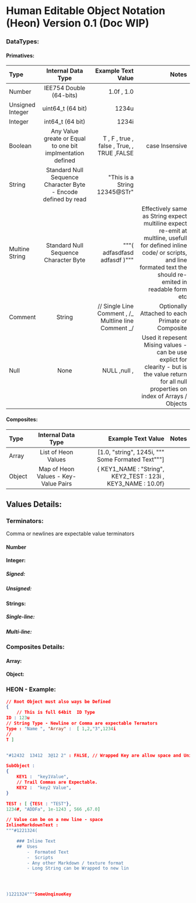 # Human Editable Object Notation (Heon) Version 0.1 (Doc  WIP)

### DataTypes:

#### Primatives:

| Type             |                       Internal Data Type                       |                                   Example Text Value |                                                                                                                                                                                 Notes |
| :--------------- | :------------------------------------------------------------: | ---------------------------------------------------: | ------------------------------------------------------------------------------------------------------------------------------------------------------------------------------------: |
| Number           |                    IEE754 Double (64-bits)                     |                                           1.0f , 1.0 |                                                                                                                                                                                       |
| Unsigned Integer |                       uint64_t (64 bit)                        |                                                1234u |                                                                                                                                                                                       |
| Integer          |                        int64_t (64 bit)                        |                                                1234i |                                                                                                                                                                                       |
| Boolean          |   Any Value greate or Equal to one bit implmentation defined   |           T , F , true , false , True, , TRUE ,FALSE |                                                                                                                                                                        case Insensive |
| String           | Standard Null Sequence Character Byte - Encode defined by read |                         "This is a String 12345@STr" |                                                                                                                                                                                       |
| Multine String   |             Standard Null Sequence Character Byte              |                         """( adfasdfasd adfasdf )""" | Effectively same as String expect multiline expect re-emit at multline, usefull for defined inline code/ or scripts, and line formated text the should re-emited in readable form etc |
| Comment          |                             String                             | // Single Line Comment , /_ Multline line Comment _/ |                                                                                                                                      Optionally Attached to each Primate or Composite |
| Null             |                              None                              |                                         NULL ,null , |                                       Used it repesent Mising values - can be use explict for clearity - but is the value return for all null properties on index of Arrays / Objects |

#### Composites:

| Type   |          Internal Data Type          |                                            Example Text Value | Notes |
| :----- | :----------------------------------: | ------------------------------------------------------------: | ----: |
| Array  |         List of Heon Values          |             [1.0, "string", 1245i, """ Some Formated Text"""] |       |
| Object | Map of Heon Values - Key-Value Pairs | { KEY1_NAME : "String", KEY2_TEST : 123i , KEY3_NAME : 10.0f} |       |

## Values Details:

### Terminators:

Comma or newlines are expectable value terminators

#### Number

#### Integer:

##### Signed:

##### Unsigned:

#### Strings:

##### Single-line:

##### Multi-line:

### Composites Details:

#### Array:


#### Object:




### HEON - Example:

```JSON
// Root Object must also ways be Defined
{
	// This is full 64bit  ID Type
ID : 123u
// String Type - Newline or Comma are expectable Termators
Type : "Name ", "Array" :  [ 1,2,"3",1234i
//
T ]


"#12432  13412  3@12 2" : FALSE, // Wrapped Key are allow space and UniCodeCharacters.

SubObject :
{
	KEY1 :  "key1Value",
	// Trail Commas are Expectable.
	KEY2 :  "key2 Value",
}

TEST : [ {TESt : "TEST"},
1234#, "ADDFa", 1e-1243 , 566 ,67.0]

// Value can be on a new line - space
InlineMarkdownText :
"""#1221324(

	### Inline Text
	##  Uses
		-  Formated Text
		-  Scripts
		- Any other Markdown / texture format
		- Long String can be Wrapped to new lin




)1221324"""SomeUnqinueKey


```
